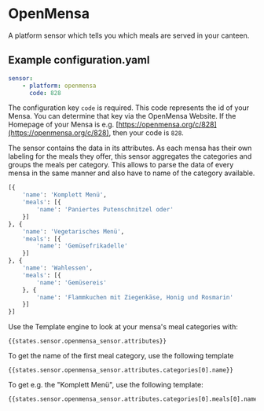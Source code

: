 # OpenMensa
A platform sensor which tells you which meals are served in your canteen.

## Example configuration.yaml
```yaml
sensor:
    - platform: openmensa
      code: 828
```
The configuration key ```code``` is required. This code represents the id of your Mensa.
You can determine that key via the OpenMensa Website. If the Homepage of your Mensa is
e.g. [https://openmensa.org/c/828](https://openmensa.org/c/828), then your code is ```828```.

The sensor contains the data in its attributes. As each mensa has their own labeling for the meals they offer, this sensor aggregates the categories and groups the meals per category.
This allows to parse the data of every mensa in the same manner and also have to name of the
category available.

```python
[{
	'name': 'Komplett Menü',
	'meals': [{
		'name': 'Paniertes Putenschnitzel oder'
	}]
}, {
	'name': 'Vegetarisches Menü',
	'meals': [{
		'name': 'Gemüsefrikadelle'
	}]
}, {
	'name': 'Wahlessen',
	'meals': [{
		'name': 'Gemüsereis'
	}, {
		'name': 'Flammkuchen mit Ziegenkäse, Honig und Rosmarin'
	}]
}]
```

Use the Template engine to look at your mensa's meal categories with:
```
{{states.sensor.openmensa_sensor.attributes}}
```

To get the name of the first meal category, use the following template
```
{{states.sensor.openmensa_sensor.attributes.categories[0].name}}
```

To get e.g. the "Komplett Menü", use the following template:
```
{{states.sensor.openmensa_sensor.attributes.categories[0].meals[0].name}}
```
